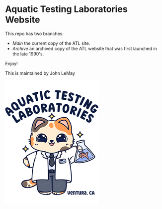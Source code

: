 # Aquatic Testing Laboratories Website

This repo has two branches:
- _Main_  the current copy of the ATL site.
- _Archive_ an archived copy of the ATL website that was first launched in the late 1990's. 

Enjoy!

This is maintained by John LeMay

![ATLCat](/images/ATLCat.png)